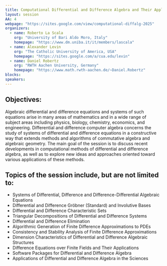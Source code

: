```yaml
---
title: Computational Differential and Difference Algebra and Their Applications
layout: session
AA: 4
webpage: "https://sites.google.com/view/computational-diffalg-2025"
organizers:
  - name: Roberto La Scala
    org: "University of Bari Aldo Moro, Italy"
    homepage: "https://www.dm.uniba.it/it/members/lascala"
  - name: Alexander Levin
    org: "The Catholic University of America, USA"
    homepage: "https://sites.google.com/a/cua.edu/levin"
  - name: Daniel Robertz
    org: "RWTH Aachen University, Germany"
    homepage: "https://www.math.rwth-aachen.de/~Daniel.Robertz"
blocks:
speakers:
---
```


Objectives:
----------
Algebraic differential and difference equations and systems of such equations arise in many
areas of mathematics and in a wide range of subject areas including physics, biology, chemistry,
economics, and engineering. Differential and difference computer algebra concerns the study of
systems of differential and difference equations in a constructive way that extends methods and
algorithms of commutative algebra and algebraic geometry. The main goal of the session is to
discuss recent developments in computational methods of differential and difference algebra, as
well as to explore new ideas and approaches oriented toward various applications of these
methods.


Topics of the session include, but are not limited to:
-----------------------------------------------------
* Systems of Differential, Difference and Difference-Differential Algebraic Equations
* Differential and Difference Gröbner (Standard) and Involutive Bases
* Differential and Difference Characteristic Sets
* Triangular Decompositions of Differential and Difference Systems
* Differential and Difference Elimination
* Algorithmic Generation of Finite Difference Approximations to PDEs
* Consistency and Stability Analysis of Finite Difference Approximations
* Dimension Characteristics of Differential and Difference Algebraic Structures
* Difference Equations over Finite Fields and Their Applications
* Software Packages for Differential and Difference Algebra
* Applications of Differential and Difference Algebra in the Sciences